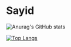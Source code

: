 <!---
sidr16/sidr16 is a ✨ special ✨ repository because its `README.md` (this file) appears on your GitHub profile.
You can click the Preview link to take a look at your changes.
--->

# Sayid

![Anurag's GitHub stats](https://github-readme-stats.vercel.app/api?username=sidr16&count_private=true&theme=github_dark&show_icons=true)

[![Top Langs](https://github-readme-stats.vercel.app/api/top-langs/?username=sidr16&layout=compact&theme=github_dark)](https://github.com/anuraghazra/github-readme-stats)


